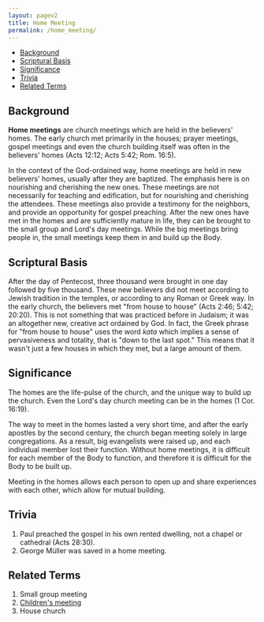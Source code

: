 ```yaml
---
layout: pagev2
title: Home Meeting
permalink: /home_meeting/
---
```

- [Background](#background)
- [Scriptural Basis](#scriptural-basis)
- [Significance](#significance)
- [Trivia](#trivia)
- [Related Terms](#related-terms)

## Background

**Home meetings** are church meetings which are held in the believers' homes. The early church met primarily in the houses; prayer meetings, gospel meetings and even the church building itself was often in the believers' homes (Acts 12:12; Acts 5:42; Rom. 16:5). 

In the context of the God-ordained way, home meetings are held in new believers' homes, usually after they are baptized. The emphasis here is on nourishing and cherishing the new ones. These meetings are not necessarily for teaching and edification, but for nourishing and cherishing the attendees. These meetings also provide a testimony for the neighbors, and provide an opportunity for gospel preaching. After the new ones have met in the homes and are sufficiently mature in life, they can be brought to the small group and Lord's day meetings. While the big meetings bring people in, the small meetings keep them in and build up the Body.

## Scriptural Basis

After the day of Pentecost, three thousand were brought in one day followed by five thousand. These new believers did not meet according to Jewish tradition in the temples, or according to any Roman or Greek way. In the early church, the believers met "from house to house" (Acts 2:46; 5:42; 20:20). This is not something that was practiced before in Judaism; it was an altogether new, creative act ordained by God. In fact, the Greek phrase for "from house to house" uses the word *kata* which implies a sense of pervasiveness and totality, that is "down to the last spot." This means that it wasn't just a few houses in which they met, but a large amount of them. 

## Significance

The homes are the life-pulse of the church, and the unique way to build up the church. Even the Lord's day church meeting can be in the homes (1 Cor. 16:19).

The way to meet in the homes lasted a very short time, and after the early apostles by the second century, the church began meeting solely in large congregations. As a result, big evangelists were raised up, and each individual member lost their function. Without home meetings, it is difficult for each member of the Body to function, and therefore it is difficult for the Body to be built up.

Meeting in the homes allows each person to open up and share experiences with each other, which allow for mutual building.

## Trivia

1. Paul preached the gospel in his own rented dwelling, not a chapel or cathedral (Acts 28:30).
2. George Müller was saved in a home meeting.

## Related Terms

1. Small group meeting
2. [Children's meeting](./childrens_work#meetings)
3. House church
